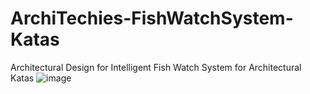 # ArchiTechies-FishWatchSystem-Katas
Architectural Design for Intelligent Fish Watch System for Architectural Katas
![image](https://github.com/gnikunj/ArchiTechies---FishWatchSystem---Katas/assets/16604629/7900ebf4-48eb-4638-a4b9-d9866485f090)
